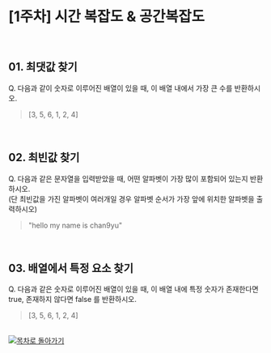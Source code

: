 # [1주차] 시간 복잡도 & 공간복잡도

<br />

## 01. 최댓값 찾기

Q. 다음과 같이 숫자로 이루어진 배열이 있을 때, 이 배열 내에서 가장 큰 수를 반환하시오.

> [3, 5, 6, 1, 2, 4]

<br />

## 02. 최빈값 찾기

Q. 다음과 같은 문자열을 입력받았을 때, 어떤 알파벳이 가장 많이 포함되어 있는지 반환하시오.
<br />
(단 최빈값을 가진 알파벳이 여러개일 경우 알파벳 순서가 가장 앞에 위치한 알파벳을 출력하시오)

> "hello my name is chan9yu"

<br />

## 03. 배열에서 특정 요소 찾기

Q. 다음과 같은 숫자로 이루어진 배열이 있을 때, 이 배열 내에 특정 숫자가 존재한다면 true, 존재하지 않다면 false 를 반환하시오.

> [3, 5, 6, 1, 2, 4]

<br />

<a href="https://github.com/chan9yu/codingtest-essential">
  <img src="https://img.shields.io/badge/📖-목차로&nbsp;돌아가기-blue" alt="목차로 돌아가기">
</a>